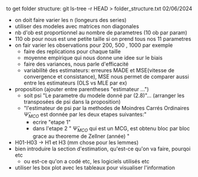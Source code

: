 to get folder structure:
git ls-tree -r HEAD > folder_structure.txt
02/06/2024
- on doit faire varier les n (longeurs des series)
- utiliser des modeles avec matrices non diagonales
- nb d'ob est proportionnel au nombre de parametres (10 ob par param)
- 110 ob pour nous est une petite taille si on prend tous nos 11 parametres
- on fair varier les observations pour 200, 500 , 1000 par exemple
	- faire des replications pour chaque taille
	- moyenne empirique qui nous donne une idee sur le biais
	- faire des variances, nous parle d'efficacité
	- variabilité des estimateurs: erreures MADE et MSE(vitesse de convergence et consistance), MSE nous permet de comparer aussi entre les estimateurs (OLS vs MLE par ex)
- proposition (ajouter entre parentheses "estimateur ...")
	- soit psi "Le parametre du modele donné par (2.8)"... (arranger les transposées de psi dans la proposition)
	- "l'estimateur de psi par la methodes de Moindres Carrés Ordinaires  $\hat{\Psi}_{MCO}$  est donnée par les deux etapes suivantes:"
		- ecrire "etape 1"
		- dans l'etape 2 " $\hat{\Psi}_{MCO}$ qui est un MCG, est obtenu bloc par bloc grace au theoreme de Zellner (année) "
- H01-H03 $\rightarrow$ H1 et H3 (mm chose pour les lemmes)    
-  bien introduire la section d'estimation, qu'est-ce qu'on va faire, pourqoi etc
	- ou est-ce qu'on a codé etc, les logiciels utilisés etc
- utiliser les box plot avec les tableaux pour visualiser l'information
